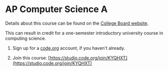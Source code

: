# AP Computer Science A

Details about this course can be found on the [College Board website](https://apstudents.collegeboard.org/courses/ap-computer-science-a).

This can result in credit for a one-semester introductory university course in computing science.

1. Sign up for a [code.org](https://code.org/) account, if you haven't already.

2. Join this course: [https://studio.code.org/join/KYQHXT](https://studio.code.org/join/KYQHXT)